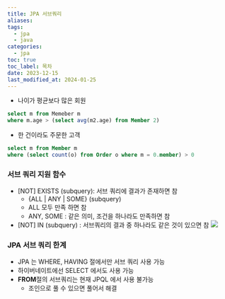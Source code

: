 ```yaml
---
title: JPA 서브쿼리
aliases: 
tags:
  - jpa
  - java
categories:
  - jpa
toc: true
toc_label: 목차
date: 2023-12-15
last_modified_at: 2024-01-25
---
```

- 나이가 평균보다 많은 회원
```sql
select m from Memeber m 
where m.age > (select avg(m2.age) from Member 2)
```

- 한 건이라도 주문한 고객
```sql
select m from Member m
where (select count(o) from Order o where m = 0.member) > 0
```

### 서브 쿼리 지원 함수
- [NOT] EXISTS (subquery): 서브 쿼리에 결과가 존재하면 참
	- {ALL | ANY | SOME} (subquery)
	- ALL 모두 만족 하면 참
	- ANY, SOME : 같은 의미, 조건을 하나라도 만족하면 참
- [NOT] IN (subquery) : 서브쿼리의 결과 중 하나라도 같은 것이 있으면 참
![](https://i.imgur.com/gwLR0ur.png)


### JPA 서브 쿼리 한계
- JPA 는 WHERE, HAVING 절에서만 서브 쿼리 사용 가능
- 하이버네이트에선 SELECT 에서도 사용 가능
- **FROM**절의 서브쿼리는 현재 JPQL 에서 사용 불가능
	- 조인으로 풀 수 있으면 풀어서 해결

